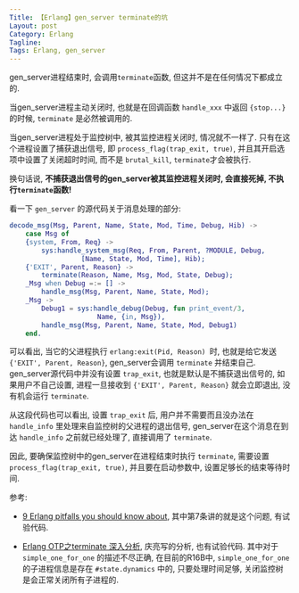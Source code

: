 ```yaml
---
Title: 【Erlang】gen_server terminate的坑
Layout: post
Category: Erlang
Tagline: 
Tags: Erlang, gen_server
---
```


gen_server进程结束时, 会调用`terminate`函数, 但这并不是在任何情况下都成立的.

当gen_server进程主动关闭时, 也就是在回调函数 `handle_xxx` 中返回 `{stop...}`
的时候, `terminate` 是必然被调用的.

当gen_server进程处于监控树中, 被其监控进程关闭时, 情况就不一样了.
只有在这个进程设置了捕获退出信号, 即 `process_flag(trap_exit, true)`,
并且其开启选项中设置了关闭超时时间, 而不是 `brutal_kill`, `terminate`才会被执行.

换句话说, **不捕获退出信号的gen_server被其监控进程关闭时, 会直接死掉,
不执行`terminate`函数!**

看一下 `gen_server` 的源代码关于消息处理的部分:

```erlang
decode_msg(Msg, Parent, Name, State, Mod, Time, Debug, Hib) ->
    case Msg of
    {system, From, Req} ->
        sys:handle_system_msg(Req, From, Parent, ?MODULE, Debug,
                  [Name, State, Mod, Time], Hib);
    {'EXIT', Parent, Reason} ->
        terminate(Reason, Name, Msg, Mod, State, Debug);
    _Msg when Debug =:= [] ->
        handle_msg(Msg, Parent, Name, State, Mod);
    _Msg ->
        Debug1 = sys:handle_debug(Debug, fun print_event/3,
                      Name, {in, Msg}),
        handle_msg(Msg, Parent, Name, State, Mod, Debug1)
    end.
```

可以看出, 当它的父进程执行 `erlang:exit(Pid, Reason) `时,
也就是给它发送 `{'EXIT', Parent, Reason}`,
gen\_server会调用 `terminate` 并结束自己.
gen\_server源代码中并没有设置 `trap_exit`, 也就是默认是不捕获退出信号的,
如果用户不自己设置, 进程一旦接收到 `{'EXIT', Parent, Reason}` 就会立即退出,
没有机会运行 `terminate`.

从这段代码也可以看出, 设置 `trap_exit` 后, 用户并不需要而且没办法在 `handle_info`
里处理来自监控树的父进程的退出信号, gen_server在这个消息在到达 `handle_info`
之前就已经处理了, 直接调用了 `terminate`.

因此, 要确保监控树中的gen_server在进程结束时执行 `terminate`,
需要设置 `process_flag(trap_exit, true)`,
并且要在启动参数中, 设置足够长的结束等待时间.

参考:

* [9 Erlang pitfalls you should know about](http://mazenharake.wordpress.com/2010/10/31/9-erlang-pitfalls-you-should-know-about/), 其中第7条讲的就是这个问题, 有试验代码.

* [Erlang OTP之terminate 深入分析](http://www.qingliangcn.com/2010/08/erlang-otp%E4%B9%8Bterminate-%E6%B7%B1%E5%85%A5%E5%88%86%E6%9E%90/), 庆亮写的分析, 也有试验代码.
其中对于 `simple_one_for_one` 的描述不尽正确, 在目前的R16B中,
`simple_one_for_one` 的子进程信息是存在 `#state.dynamics` 中的,
只要处理时间足够, 关闭监控树是会正常关闭所有子进程的.
